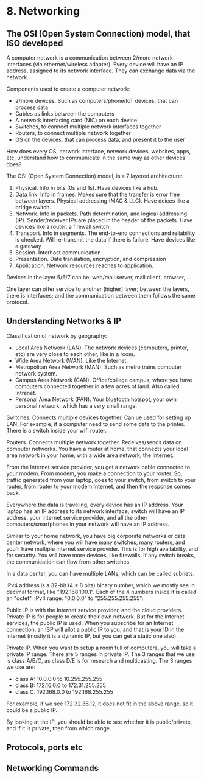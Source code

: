 # 8. Networking
## The OSI (Open System Connection) model, that ISO developed
A computer network is a communication between 2/more network interfaces (via ethernet/wireless adapter). Every device will have an IP address, assigned to its network interface. They can exchange data via the network. 

Components used to create a computer network:
- 2/more devices. Such as computers/phone/IoT devices, that can process data
- Cables as links between the computers
- A network interfacing card (NIC) on each device
- Switches, to connect multiple network interfaces together
- Routers, to connect multiple network together
- OS on the devices, that can process data, and present it to the user

How does every OS, network interface, network devices, websites, apps, etc, understand how to communicate in the same way as other devices does?

The OSI (Open System Connection) model, is a 7 layered architecture:
1. Physical. Info in bits (0s and 1s). Have devices like a hub. 
2. Data link. Info in frames. Makes sure that the transfer is error free between layers. Physical addressing (MAC & LLC). Have deices like a bridge switch. 
3. Network. Info in packets. Path determination, and logical addressing (IP). Sender/receiver IPs are placed in the header of the packets. Have devices like a router, a firewall switch
4. Transport. Info in segments. The end-to-end connections and reliability is checked. Will re-transmit the data if there is failure. Have devices like a gateway
5. Session. Interhost communication
6. Presentation. Date translation, encryption, and compression
7. Application. Network resources reaches to application.

Devices in the layer 5/6/7 can be: web/mail server, mail client, browser, ...

One layer can offer service to another (higher) layer; between the layers, there is interfaces; and the communication between them follows the same protocol. 

## Understanding Networks & IP
Classification of network by geography:
- Local Area Network (LAN). The network devices (computers, printer, etc) are very close to each other, like in a room. 
- Wide Area Network (WAN). Like the Internet. 
- Metropolitan Area Network (MAN). Such as metro trains computer network system. 
- Campus Area Network (CAN). Office/college campus, where you have computers connected together in a few acres of land. Also called Intranet. 
- Personal Area Network (PAN). Your bluetooth hotspot, your own personal network, which has a very small range. 

Switches. Connects multiple devices together. Can ue used for setting up LAN. For example, if a computer need to send some data to the printer. There is a switch inside your wifi router. 

Routers. Connects multiple network together. Receives/sends data on computer networks. You have a router at home, that connects your local area network in your home, with a wide area network, the Internet. 

From the Internet service provider, you get a network cable connected to your modem. From modem, you make a connection to your router. So, traffic generated from your laptop, goes to your switch, from switch to your router, from router to your modem Internet, and then the response comes back.  

Everywhere the data is traveling, every device has an IP address. Your laptop has an IP address to its network interface, switch will have an IP address, your internet service provider, and all the other computers/smartphones in your network will have an IP address. 

Similar to your home network, you have big corporate networks or data center network, where you will have many switches, many routers, and you'll have multiple Internet service provider. This is for high availability, and for security. You will have more devices, like firewalls. If any switch breaks, the communication can flow from other switches. 

In a data center, you can have multiple LANs, which can be called subnets. 

IPv4 address is a 32-bit (4 * 8 bits) binary number, which we mostly see in decimal format, like "192.168.100.1". Each of the 4 numbers inside it is called an "octet". IPv4 range: "0.0.0.0" to "255.255.255.255". 

Public IP is with the Internet service provider, and the cloud providers. Private IP is for people to create their own network. But for the Internet services, the public IP is used. When you subscribe for an Internet connection, an ISP will allot a public IP to you, and that is your ID in the internet (mostly it is a dynamic IP, but you can get a static one also). 

Private IP. When you want to setup a room full of computers, you will take a private IP range. There are 5 ranges in private IP. The 3 ranges that we use is class A/B/C, as class D/E is for research and multicasting. The 3 ranges we use are:
- class A: 10.0.0.0 to 10.255.255.255
- class B: 172.16.0.0 to 172.31.255.255
- class C: 192.168.0.0 to 192.168.255.255

For example, if we see 172.32.36.12, it does not fit in the above range, so it could be a public IP. 

By looking at the IP, you should be able to see whether it is public/private, and if it is private, then from which range. 

## Protocols, ports etc



## Networking Commands






































